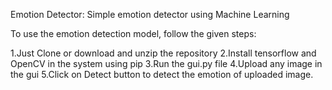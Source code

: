 Emotion Detector: 
Simple emotion detector using Machine Learning

To use the emotion detection model, follow the given steps:

1.Just Clone or download and unzip the repository
2.Install tensorflow and OpenCV in the system using pip
3.Run the gui.py file
4.Upload any image in the gui
5.Click on Detect button to detect the emotion of uploaded image.
